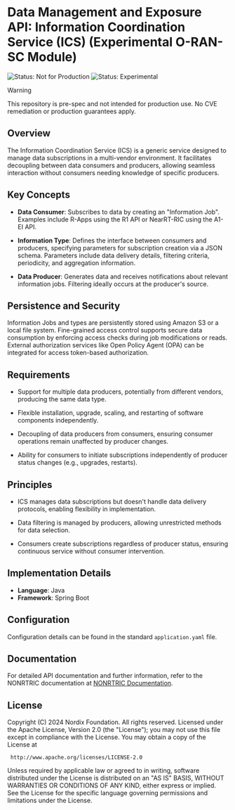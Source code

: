 # Data Management and Exposure API: Information Coordination Service (ICS) (Experimental O-RAN-SC Module)

![Status: Not for Production](https://img.shields.io/badge/status-not--for--production-red)
![Status: Experimental](https://img.shields.io/badge/CVE%20Support-none-lightgrey)

> [!WARNING]
> This repository is pre-spec and not intended for production use. No CVE remediation or production guarantees apply.

## Overview

The Information Coordination Service (ICS) is a generic service designed to manage data subscriptions in a multi-vendor environment. It facilitates decoupling between data consumers and producers, allowing seamless interaction without consumers needing knowledge of specific producers.

## Key Concepts

- **Data Consumer**: Subscribes to data by creating an "Information Job". Examples include R-Apps using the R1 API or NearRT-RIC using the A1-EI API.

- **Information Type**: Defines the interface between consumers and producers, specifying parameters for subscription creation via a JSON schema. Parameters include data delivery details, filtering criteria, periodicity, and aggregation information.

- **Data Producer**: Generates data and receives notifications about relevant information jobs. Filtering ideally occurs at the producer's source.

## Persistence and Security

Information Jobs and types are persistently stored using Amazon S3 or a local file system. Fine-grained access control supports secure data consumption by enforcing access checks during job modifications or reads. External authorization services like Open Policy Agent (OPA) can be integrated for access token-based authorization.

## Requirements

- Support for multiple data producers, potentially from different vendors, producing the same data type.

- Flexible installation, upgrade, scaling, and restarting of software components independently.

- Decoupling of data producers from consumers, ensuring consumer operations remain unaffected by producer changes.

- Ability for consumers to initiate subscriptions independently of producer status changes (e.g., upgrades, restarts).

## Principles

- ICS manages data subscriptions but doesn't handle data delivery protocols, enabling flexibility in implementation.

- Data filtering is managed by producers, allowing unrestricted methods for data selection.

- Consumers create subscriptions regardless of producer status, ensuring continuous service without consumer intervention.

## Implementation Details

- **Language**: Java
- **Framework**: Spring Boot

## Configuration

Configuration details can be found in the standard `application.yaml` file.

## Documentation

For detailed API documentation and further information, refer to the NONRTRIC documentation at [NONRTRIC Documentation](https://docs.o-ran-sc.org/projects/o-ran-sc-nonrtric/en/latest/overview.html#information-coordination-service).

## License

Copyright (C) 2024 Nordix Foundation. All rights reserved.
Licensed under the Apache License, Version 2.0 (the "License");
you may not use this file except in compliance with the License.
You may obtain a copy of the License at

     http://www.apache.org/licenses/LICENSE-2.0

Unless required by applicable law or agreed to in writing, software
distributed under the License is distributed on an "AS IS" BASIS,
WITHOUT WARRANTIES OR CONDITIONS OF ANY KIND, either express or implied.
See the License for the specific language governing permissions and
limitations under the License.
